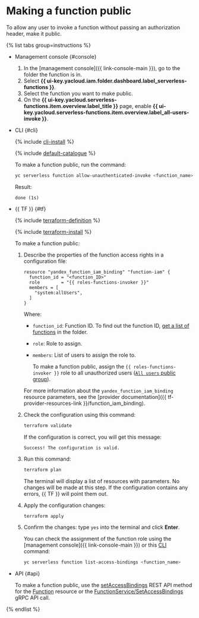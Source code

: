 # Making a function public

To allow any user to invoke a function without passing an authorization header, make it public.

{% list tabs group=instructions %}

- Management console {#console}

    1. In the [management console]({{ link-console-main }}), go to the folder the function is in.
    1. Select **{{ ui-key.yacloud.iam.folder.dashboard.label_serverless-functions }}**.
    1. Select the function you want to make public.
    1. On the **{{ ui-key.yacloud.serverless-functions.item.overview.label_title }}** page, enable **{{ ui-key.yacloud.serverless-functions.item.overview.label_all-users-invoke }}**.
    
- CLI {#cli}

    {% include [cli-install](../../../_includes/cli-install.md) %}

    {% include [default-catalogue](../../../_includes/default-catalogue.md) %}

    To make a function public, run the command:
    
    ```bash
    yc serverless function allow-unauthenticated-invoke <function_name>
    ```

    Result:

    ```text
    done (1s)
    ```

- {{ TF }} {#tf}

  {% include [terraform-definition](../../../_tutorials/_tutorials_includes/terraform-definition.md) %}

  {% include [terraform-install](../../../_includes/terraform-install.md) %}

  To make a function public:

  1. Describe the properties of the function access rights in a configuration file:

     ```hcl
     resource "yandex_function_iam_binding" "function-iam" {
       function_id = "<function_ID>"
       role        = "{{ roles-functions-invoker }}"
       members = [
         "system:allUsers",
       ]
     }
     ```

     Where:

     * `function_id`: Function ID. To find out the function ID, [get a list of functions](function-list.md) in the folder.
     * `role`: Role to assign.
     * `members`: List of users to assign the role to.

        To make a function public, assign the `{{ roles-functions-invoker }}` role to all unauthorized users ([`All users` public group](../../../iam/concepts/access-control/public-group.md)).

     For more information about the `yandex_function_iam_binding` resource parameters, see the [provider documentation]({{ tf-provider-resources-link }}/function_iam_binding).

  1. Check the configuration using this command:

     ```bash
     terraform validate
     ```

     If the configuration is correct, you will get this message:

     ```text
     Success! The configuration is valid.
     ```

  1. Run this command:

     ```bash
     terraform plan
     ```

     The terminal will display a list of resources with parameters. No changes will be made at this step. If the configuration contains any errors, {{ TF }} will point them out. 

  1. Apply the configuration changes:

     ```bash
     terraform apply
     ```

  1. Confirm the changes: type `yes` into the terminal and click **Enter**.

     You can check the assignment of the function role using the [management console]({{ link-console-main }}) or this [CLI](../../../cli/quickstart.md) command:

     ```bash
     yc serverless function list-access-bindings <function_name>
     ```

- API {#api}

   To make a function public, use the [setAccessBindings](../../functions/api-ref/Function/setAccessBindings.md) REST API method for the [Function](../../functions/api-ref/Function/index.md) resource or the [FunctionService/SetAccessBindings](../../functions/api-ref/grpc/Function/setAccessBindings.md) gRPC API call.

{% endlist %}
